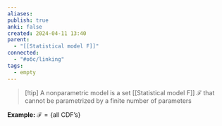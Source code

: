 ```yaml
---
aliases: 
publish: true
anki: false
created: 2024-04-11 13:40
parent:
  - "[[Statistical model F]]"
connected:
  - "#обс/linking"
tags:
  - empty
---
```


> [!tip] A nonparametric model 
is a set [[Statistical model F]] $\mathcal{F}$ that cannot be parametrized by a finite number of parameters

**Example:**
$\mathcal{F} = \{\text{all CDF's}\}$

